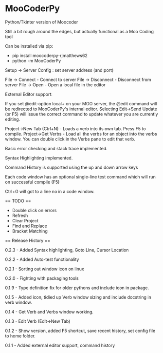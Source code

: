 # MooCoderPy
Python/Tkinter version of Moocoder

Still a bit rough around the edges, but actually functional as a Moo Coding tool

Can be installed via pip:
* pip install moocoderpy-rjmatthews62
* python -m MooCoderPy

Setup -> Server Config : set server address (and port) 

File -> Connect - Connect to server
File -> Disconnect - Disconnect from server
File -> Open - Open a local file in the editor

External Editor support:

If you set @edit-option local+ on your MOO server, the @edit command will be redirected to MooCoderPy's internal editor.
Selecting Edit->Send Update (or F5) will issue the correct command to update whatever you are currently editing.

Project->New Tab (Ctrl+N) - Loads a verb into its own tab. Press F5 to compile.
Project->Get Verbs - Load all the verbs for an object into the verbs window.
    You can double click in the Verbs pane to edit that verb.

Basic error checking and stack trace implemented.

Syntax Highlighting implemented.

Command History is supported using the up and down arrow keys

Each code window has an optional single-line test command which will run on successful compile (F5)

Ctrl+G will got to a line no in a code window.

== TODO ==
* Double click on errors
* Refresh
* Clear Project
* Find and Replace
* Bracket Matching

== Release History ==

0.2.3 - Added Syntax highlighting, Goto Line, Cursor Location

0.2.2 - Added Auto-test functionality

0.2.1 - Sorting out window icon on linux

0.2.0 - Fighting with packaging tools

0.1.9 - Type definition fix for older pythons and include icon in package.

0.1.5 - Added icon, tidied up Verb window sizing and include docstring in verb window.

0.1.4 - Get Verb and Verbs window working.

0.1.3 - Edit Verb (Edit->New Tab)

0.1.2 - Show version, added F5 shortcut, save recent history, set config file to home folder.

0.1.1 - Added external editor support, command history
